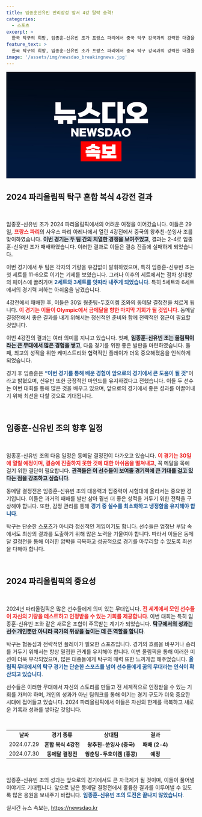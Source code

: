 ```yaml
---
title: 임종훈신유빈 만리장성 앞서 4강 탈락 충격!
categories:
  - 스포츠
excerpt: >
  한국 탁구의 희망, 임종훈-신유빈 조가 프랑스 파리에서 중국 탁구 강국과의 강력한 대결을 펼쳤지만 아쉽게 결승 진출에 실패했습니다. 다음 동메달 결정전에서의 반전을 기대해보세요!
feature_text: >
  한국 탁구의 희망, 임종훈-신유빈 조가 프랑스 파리에서 중국 탁구 강국과의 강력한 대결을 펼쳤지만 아쉽게 결승 진출에 실패했습니다. 다음 동메달 결정전에서의 반전을 기대해보세요!
image: '/assets/img/newsdao_breakingnews.jpg'
---
```


<p><img src="/assets/img/newsdao_breakingnews.jpg" alt="ranknews 속보" /></p>

<h2 data-ke-size="size26">2024 파리올림픽 탁구 혼합 복식 4강전 결과</h2>

<p data-ke-size="size16">&nbsp;</p>

<p>임종훈-신유빈 조가 2024 파리올림픽에서의 어려운 여정을 이어갔습니다. 이들은 29일, <b><span style="color: #ee2323;">프랑스 파리</span></b>의 사우스 파리 아레나에서 열린 4강전에서 중국의 왕추친-쑨잉사 조를 맞이하였습니다. <b><span style="background-color: #21538527;">이번 경기는 두 팀 간의 치열한 경쟁을 보여주었고</span></b>, 결과는 2-4로 임종훈-신유빈 조가 패배하였습니다. 이러한 결과로 이들은 결승 진출에 실패하게 되었습니다.</p>

<p>이번 경기에서 두 팀은 각자의 기량을 유감없이 발휘하였으며, 특히 임종훈-신유빈 조는 첫 세트를 11-6으로 이기는 기세를 보였습니다. 그러나 이후의 세트에서는 점차 상대방의 페이스에 끌려가며 <b><span style="color: #1a5490;">2세트와 3세트를 잇따라 내주게 되었습니다</span></b>. 특히 5세트와 6세트에서의 경기력 저하는 아쉬움을 남겼습니다.</p>

<p>4강전에서 패배한 후, 이들은 30일 웡춘팅-두호이켐 조와의 동메달 결정전을 치르게 됩니다. <b><span style="color: #ee2323;">이 경기는 이들이 Olympic에서 금메달을 향한 마지막 기회가 될 것입니다</span></b>. 동메달 결정전에서 좋은 결과를 내기 위해서는 정신적인 준비와 함께 전략적인 접근이 필요할 것입니다.</p>

<p>이번 4강전의 결과는 여러 의미를 지니고 있습니다. 첫째, <b><span style="background-color: #21538527;">임종훈-신유빈 조는 올림픽이라는 큰 무대에서 많은 경험을 쌓고</span></b>, 다음 경기를 위한 좋은 발판을 마련하였습니다. 둘째, 최고의 성적을 위한 케미스트리와 협력적인 플레이가 더욱 중요해졌음을 인식하게 되었습니다. </p>

<p>경기 후 임종훈은 <b><span style="color: #1a5490;">“이번 경기를 통해 배운 경험이 앞으로의 경기에서 큰 도움이 될 것”</span></b>이라고 밝혔으며, 신유빈 또한 긍정적인 마인드를 유지하겠다고 전했습니다. 이들 두 선수는 이번 대회를 통해 많은 것을 배우고 있으며, 앞으로의 경기에서 좋은 성과를 이끌어내기 위해 최선을 다할 것으로 기대됩니다.</p>

<p data-ke-size="size16">&nbsp;</p>

<h2 data-ke-size="size26">임종훈-신유빈 조의 향후 일정</h2>

<p data-ke-size="size16">&nbsp;</p>

<p>임종훈-신유빈 조의 다음 일정은 동메달 결정전이 다가오고 있습니다. <b><span style="color: #ee2323;">이 경기는 30일에 열릴 예정이며, 결승에 진출하지 못한 것에 대한 아쉬움을 떨쳐내고</span></b>, 꼭 메달을 목에 걸기 위한 결단이 필요합니다. <b><span style="background-color: #21538527;">관객들은 이 선수들이 보여줄 경기력에 큰 기대를 걸고 있다는 점을 강조하고 싶습니다</span></b>.</p>

<p>동메달 결정전은 임종훈-신유빈 조의 대응력과 집중력이 시험대에 올라서는 중요한 경기입니다. 이들은 과거의 패배를 발판 삼아 훨씬 더 좋은 성적을 거두기 위한 전략을 구상해야 합니다. 또한, 감정 관리를 통해 <b><span style="color: #1a5490;">경기 중 실수를 최소화하고 냉정함을 유지해야 합니다</span></b>.</p>

<p>탁구는 단순한 스포츠가 아니라 정신적인 게임이기도 합니다. 선수들은 엄청난 부담 속에서도 최상의 결과를 도출하기 위해 많은 노력을 기울여야 합니다. 따라서 이들은 동메달 결정전을 통해 이러한 압박을 극복하고 성공적으로 경기를 마무리할 수 있도록 최선을 다해야 합니다.</p>

<p data-ke-size="size16">&nbsp;</p>

<h2 data-ke-size="size26">2024 파리올림픽의 중요성</h2>

<p data-ke-size="size16">&nbsp;</p>

<p>2024년 파리올림픽은 많은 선수들에게 의미 있는 무대입니다. <b><span style="color: #ee2323;">전 세계에서 모인 선수들이 자신의 기량을 테스트하고 인정받을 수 있는 기회를 제공합니다</span></b>. 이번 대회는 특히 임종훈-신유빈 조와 같은 새로운 조합이 주목받는 계기가 되었습니다. <b><span style="background-color: #21538527;">탁구에서의 성과는 선수 개인뿐만 아니라 국가의 위상을 높이는 데 큰 역할을 합니다</span></b>.</p>

<p>탁구는 협동심과 전략적인 플레이가 필요한 스포츠입니다. 경기의 흐름을 바꾸거나 승리를 거두기 위해서는 항상 밀접한 관계를 유지해야 합니다. 이번 올림픽을 통해 이러한 미션이 더욱 부각되었으며, 많은 대중들에게 탁구의 매력 또한 느끼게끔 해주었습니다. <b><span style="color: #1a5490;">올림픽 무대에서의 탁구 경기는 단순한 스포츠를 넘어 선수들에게 꿈의 무대라는 인식이 확산되고 있습니다</span></b>.</p>

<p>선수들은 이러한 무대에서 자신의 스토리를 만들고 전 세계적으로 인정받을 수 있는 기회를 가져야 하며, 개인의 성과가 아닌 팀워크를 통해 이기는 경기 구도가 더욱 중요한 시대에 접어들고 있습니다. 2024 파리올림픽에서 이들은 자신의 한계를 극복하고 새로운 기록과 성과를 쌓아갈 것입니다.</p>

<p data-ke-size="size16">&nbsp;</p>

<table style="width: 100%; border-collapse: collapse;">
<tr>
<td style="text-align: center; height: 17px;"><b>날짜</b></td>
<td style="text-align: center; height: 17px;"><b>경기 종류</b></td>
<td style="text-align: center; height: 17px;"><b>상대팀</b></td>
<td style="text-align: center; height: 17px;"><b>결과</b></td>
</tr>
<tr>
<td style="text-align: center; height: 17px;">2024.07.29</td>
<td style="text-align: center; height: 17px;"><b>혼합 복식 4강전</b></td>
<td style="text-align: center; height: 17px;"><b>왕추친-쑨잉사 (중국)</b></td>
<td style="text-align: center; height: 17px;"><b>패배 (2-4)</b></td>
</tr>
<tr>
<td style="text-align: center; height: 17px;">2024.07.30</td>
<td style="text-align: center; height: 17px;"><b>동메달 결정전</b></td>
<td style="text-align: center; height: 17px;"><b>웡춘팅-두호이켐 (홍콩)</b></td>
<td style="text-align: center; height: 17px;"><b>예정</b></td>
</tr>
</table>

<p data-ke-size="size16">&nbsp;</p>

<p>임종훈-신유빈 조의 성과는 앞으로의 경기에서도 큰 자극제가 될 것이며, 이들이 풀어낼 이야기도 기대됩니다. 앞으로 남은 동메달 결정전에서 훌륭한 결과를 이루어낼 수 있도록 많은 응원을 보내주기 바랍니다. <b><span style="color: #1a5490;">임종훈-신유빈 조의 도전은 끝나지 않았습니다</span></b>.</p>
실시간 뉴스 속보는, <a href="https://newsdao.kr" rel="dofollow">https://newsdao.kr</a>


